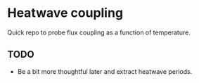 # Heatwave coupling

Quick repo to probe flux coupling as a function of temperature.

## TODO

- Be a bit more thoughtful later and extract heatwave periods.
